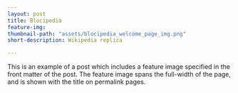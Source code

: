 ```yaml
---
layout: post
title: Blocipedia
feature-img: 
thumbnail-path: "assets/blocipedia_welcome_page_img.png"
short-description: Wikipedia replica

---
```

This is an example of a post which includes a feature image specified in the front matter of the post. The feature image spans the full-width of the page, and is shown with the title on permalink pages.
